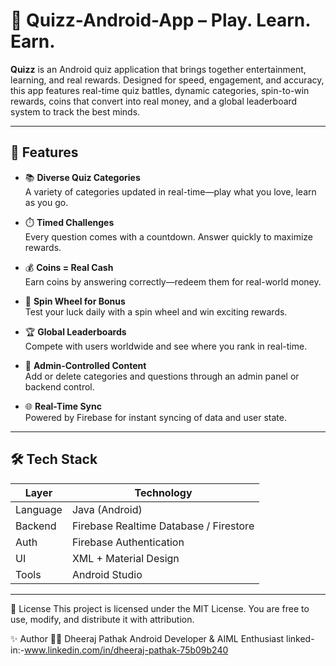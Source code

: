 # 🧠 Quizz-Android-App – Play. Learn. Earn.

**Quizz** is an Android quiz application that brings together entertainment, learning, and real rewards. Designed for speed, engagement, and accuracy, this app features real-time quiz battles, dynamic categories, spin-to-win rewards, coins that convert into real money, and a global leaderboard system to track the best minds.

---

## 🚀 Features

- 📚 **Diverse Quiz Categories**  
  A variety of categories updated in real-time—play what you love, learn as you go.

- ⏱️ **Timed Challenges**  
  Every question comes with a countdown. Answer quickly to maximize rewards.

- 💰 **Coins = Real Cash**  
  Earn coins by answering correctly—redeem them for real-world money.

- 🎡 **Spin Wheel for Bonus**  
  Test your luck daily with a spin wheel and win exciting rewards.

- 🏆 **Global Leaderboards**  
  Compete with users worldwide and see where you rank in real-time.

- 🔧 **Admin-Controlled Content**  
  Add or delete categories and questions through an admin panel or backend control.

- 🌐 **Real-Time Sync**  
  Powered by Firebase for instant syncing of data and user state.

---

## 🛠️ Tech Stack

| Layer      | Technology         |
|------------|--------------------|
| Language   | Java (Android)     |
| Backend    | Firebase Realtime Database / Firestore |
| Auth       | Firebase Authentication |
| UI         | XML + Material Design |
| Tools      | Android Studio     |

---




📜 License
This project is licensed under the MIT License. You are free to use, modify, and distribute it with attribution.

✨ Author
👨‍💻 Dheeraj Pathak
Android Developer & AIML Enthusiast
linked-in:-www.linkedin.com/in/dheeraj-pathak-75b09b240
